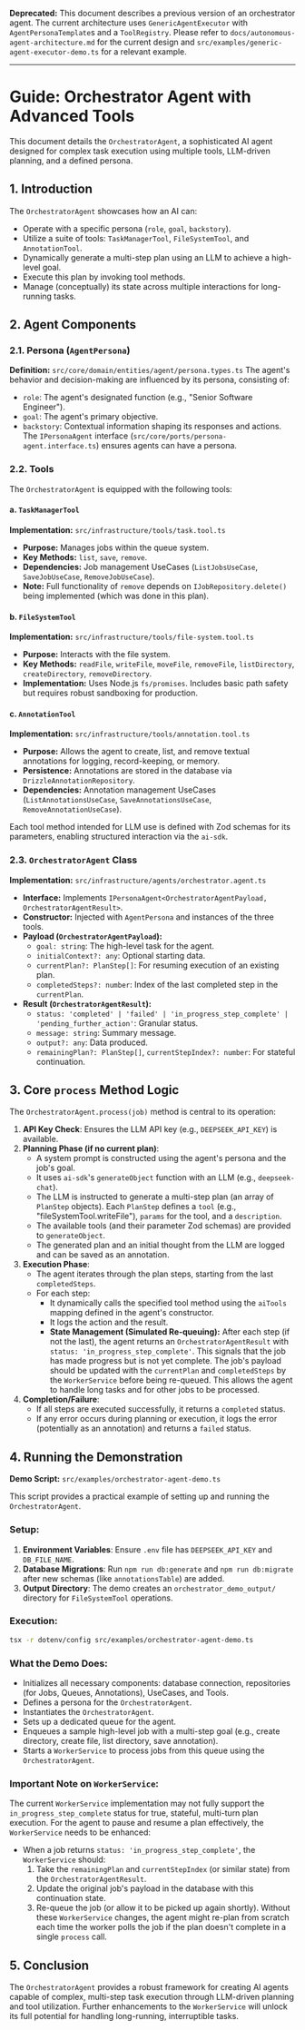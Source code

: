 **Deprecated:** This document describes a previous version of an orchestrator agent. The current architecture uses `GenericAgentExecutor` with `AgentPersonaTemplate`s and a `ToolRegistry`. Please refer to `docs/autonomous-agent-architecture.md` for the current design and `src/examples/generic-agent-executor-demo.ts` for a relevant example.

---
# Guide: Orchestrator Agent with Advanced Tools

This document details the `OrchestratorAgent`, a sophisticated AI agent designed for complex task execution using multiple tools, LLM-driven planning, and a defined persona.

## 1. Introduction

The `OrchestratorAgent` showcases how an AI can:
- Operate with a specific persona (`role`, `goal`, `backstory`).
- Utilize a suite of tools: `TaskManagerTool`, `FileSystemTool`, and `AnnotationTool`.
- Dynamically generate a multi-step plan using an LLM to achieve a high-level goal.
- Execute this plan by invoking tool methods.
- Manage (conceptually) its state across multiple interactions for long-running tasks.

## 2. Agent Components

### 2.1. Persona (`AgentPersona`)
**Definition:** `src/core/domain/entities/agent/persona.types.ts`
The agent's behavior and decision-making are influenced by its persona, consisting of:
-   `role`: The agent's designated function (e.g., "Senior Software Engineer").
-   `goal`: The agent's primary objective.
-   `backstory`: Contextual information shaping its responses and actions.
The `IPersonaAgent` interface (`src/core/ports/persona-agent.interface.ts`) ensures agents can have a persona.

### 2.2. Tools
The `OrchestratorAgent` is equipped with the following tools:

#### a. `TaskManagerTool`
**Implementation:** `src/infrastructure/tools/task.tool.ts`
-   **Purpose:** Manages jobs within the queue system.
-   **Key Methods:** `list`, `save`, `remove`.
-   **Dependencies:** Job management UseCases (`ListJobsUseCase`, `SaveJobUseCase`, `RemoveJobUseCase`).
-   **Note:** Full functionality of `remove` depends on `IJobRepository.delete()` being implemented (which was done in this plan).

#### b. `FileSystemTool`
**Implementation:** `src/infrastructure/tools/file-system.tool.ts`
-   **Purpose:** Interacts with the file system.
-   **Key Methods:** `readFile`, `writeFile`, `moveFile`, `removeFile`, `listDirectory`, `createDirectory`, `removeDirectory`.
-   **Implementation:** Uses Node.js `fs/promises`. Includes basic path safety but requires robust sandboxing for production.

#### c. `AnnotationTool`
**Implementation:** `src/infrastructure/tools/annotation.tool.ts`
-   **Purpose:** Allows the agent to create, list, and remove textual annotations for logging, record-keeping, or memory.
-   **Persistence:** Annotations are stored in the database via `DrizzleAnnotationRepository`.
-   **Dependencies:** Annotation management UseCases (`ListAnnotationsUseCase`, `SaveAnnotationsUseCase`, `RemoveAnnotationUseCase`).

Each tool method intended for LLM use is defined with Zod schemas for its parameters, enabling structured interaction via the `ai-sdk`.

### 2.3. `OrchestratorAgent` Class
**Implementation:** `src/infrastructure/agents/orchestrator.agent.ts`
-   **Interface:** Implements `IPersonaAgent<OrchestratorAgentPayload, OrchestratorAgentResult>`.
-   **Constructor:** Injected with `AgentPersona` and instances of the three tools.
-   **Payload (`OrchestratorAgentPayload`):**
    -   `goal: string`: The high-level task for the agent.
    -   `initialContext?: any`: Optional starting data.
    -   `currentPlan?: PlanStep[]`: For resuming execution of an existing plan.
    -   `completedSteps?: number`: Index of the last completed step in the `currentPlan`.
-   **Result (`OrchestratorAgentResult`):**
    -   `status: 'completed' | 'failed' | 'in_progress_step_complete' | 'pending_further_action'`: Granular status.
    -   `message: string`: Summary message.
    -   `output?: any`: Data produced.
    -   `remainingPlan?: PlanStep[]`, `currentStepIndex?: number`: For stateful continuation.

## 3. Core `process` Method Logic

The `OrchestratorAgent.process(job)` method is central to its operation:

1.  **API Key Check**: Ensures the LLM API key (e.g., `DEEPSEEK_API_KEY`) is available.
2.  **Planning Phase (if no current plan)**:
    -   A system prompt is constructed using the agent's persona and the job's goal.
    -   It uses `ai-sdk`'s `generateObject` function with an LLM (e.g., `deepseek-chat`).
    -   The LLM is instructed to generate a multi-step plan (an array of `PlanStep` objects). Each `PlanStep` defines a `tool` (e.g., "fileSystemTool.writeFile"), `params` for the tool, and a `description`.
    -   The available tools (and their parameter Zod schemas) are provided to `generateObject`.
    -   The generated plan and an initial thought from the LLM are logged and can be saved as an annotation.
3.  **Execution Phase**:
    -   The agent iterates through the plan steps, starting from the last `completedSteps`.
    -   For each step:
        -   It dynamically calls the specified tool method using the `aiTools` mapping defined in the agent's constructor.
        -   It logs the action and the result.
        -   **State Management (Simulated Re-queuing):** After each step (if not the last), the agent returns an `OrchestratorAgentResult` with `status: 'in_progress_step_complete'`. This signals that the job has made progress but is not yet complete. The job's payload should be updated with the `currentPlan` and `completedSteps` by the `WorkerService` before being re-queued. This allows the agent to handle long tasks and for other jobs to be processed.
4.  **Completion/Failure**:
    -   If all steps are executed successfully, it returns a `completed` status.
    -   If any error occurs during planning or execution, it logs the error (potentially as an annotation) and returns a `failed` status.

## 4. Running the Demonstration

**Demo Script:** `src/examples/orchestrator-agent-demo.ts`

This script provides a practical example of setting up and running the `OrchestratorAgent`.

### Setup:
1.  **Environment Variables**: Ensure `.env` file has `DEEPSEEK_API_KEY` and `DB_FILE_NAME`.
2.  **Database Migrations**: Run `npm run db:generate` and `npm run db:migrate` after new schemas (like `annotationsTable`) are added.
3.  **Output Directory**: The demo creates an `orchestrator_demo_output/` directory for `FileSystemTool` operations.

### Execution:
```bash
tsx -r dotenv/config src/examples/orchestrator-agent-demo.ts
```

### What the Demo Does:
-   Initializes all necessary components: database connection, repositories (for Jobs, Queues, Annotations), UseCases, and Tools.
-   Defines a persona for the `OrchestratorAgent`.
-   Instantiates the `OrchestratorAgent`.
-   Sets up a dedicated queue for the agent.
-   Enqueues a sample high-level job with a multi-step goal (e.g., create directory, create file, list directory, save annotation).
-   Starts a `WorkerService` to process jobs from this queue using the `OrchestratorAgent`.

### Important Note on `WorkerService`:
The current `WorkerService` implementation may not fully support the `in_progress_step_complete` status for true, stateful, multi-turn plan execution. For the agent to pause and resume a plan effectively, the `WorkerService` needs to be enhanced:
-   When a job returns `status: 'in_progress_step_complete'`, the `WorkerService` should:
    1.  Take the `remainingPlan` and `currentStepIndex` (or similar state) from the `OrchestratorAgentResult`.
    2.  Update the original job's payload in the database with this continuation state.
    3.  Re-queue the job (or allow it to be picked up again shortly).
Without these `WorkerService` changes, the agent might re-plan from scratch each time the worker polls the job if the plan doesn't complete in a single `process` call.

## 5. Conclusion

The `OrchestratorAgent` provides a robust framework for creating AI agents capable of complex, multi-step task execution through LLM-driven planning and tool utilization. Further enhancements to the `WorkerService` will unlock its full potential for handling long-running, interruptible tasks.

